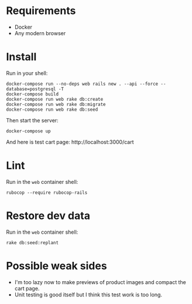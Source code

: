 # Requirements
- Docker
- Any modern browser

# Install

Run in your shell:
```
docker-compose run --no-deps web rails new . --api --force --database=postgresql -T
docker-compose build
docker-compose run web rake db:create
docker-compose run web rake db:migrate
docker-compose run web rake db:seed
```

Then start the server:
```
docker-compose up
```
And here is test cart page: http://localhost:3000/cart

# Lint

Run in the `web` container shell:
```
rubocop --require rubocop-rails
```

# Restore dev data
Run in the `web` container  shell:
```
rake db:seed:replant
```

# Possible weak sides
- I'm too lazy now to make previews of product images and compact the cart page.
- Unit testing is good itself but I think this test work is too long.